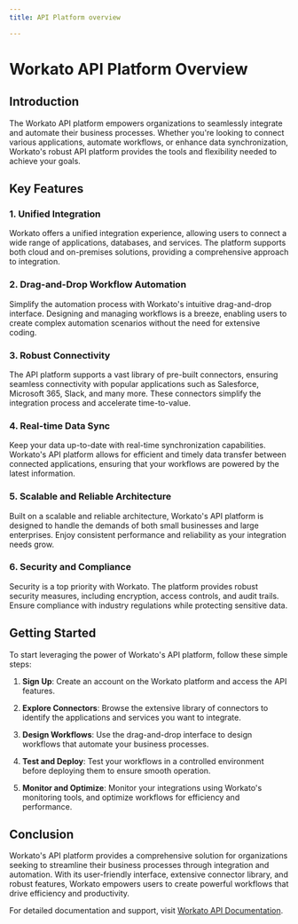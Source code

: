 ```yaml
---
title: API Platform overview

---
```


# Workato API Platform Overview

## Introduction

The Workato API platform empowers organizations to seamlessly integrate and automate their business processes. Whether you're looking to connect various applications, automate workflows, or enhance data synchronization, Workato's robust API platform provides the tools and flexibility needed to achieve your goals.

## Key Features

### 1. **Unified Integration**

Workato offers a unified integration experience, allowing users to connect a wide range of applications, databases, and services. The platform supports both cloud and on-premises solutions, providing a comprehensive approach to integration.

### 2. **Drag-and-Drop Workflow Automation**

Simplify the automation process with Workato's intuitive drag-and-drop interface. Designing and managing workflows is a breeze, enabling users to create complex automation scenarios without the need for extensive coding.

### 3. **Robust Connectivity**

The API platform supports a vast library of pre-built connectors, ensuring seamless connectivity with popular applications such as Salesforce, Microsoft 365, Slack, and many more. These connectors simplify the integration process and accelerate time-to-value.

### 4. **Real-time Data Sync**

Keep your data up-to-date with real-time synchronization capabilities. Workato's API platform allows for efficient and timely data transfer between connected applications, ensuring that your workflows are powered by the latest information.

### 5. **Scalable and Reliable Architecture**

Built on a scalable and reliable architecture, Workato's API platform is designed to handle the demands of both small businesses and large enterprises. Enjoy consistent performance and reliability as your integration needs grow.

### 6. **Security and Compliance**

Security is a top priority with Workato. The platform provides robust security measures, including encryption, access controls, and audit trails. Ensure compliance with industry regulations while protecting sensitive data.

## Getting Started

To start leveraging the power of Workato's API platform, follow these simple steps:

1. **Sign Up**: Create an account on the Workato platform and access the API features.

2. **Explore Connectors**: Browse the extensive library of connectors to identify the applications and services you want to integrate.

3. **Design Workflows**: Use the drag-and-drop interface to design workflows that automate your business processes.

4. **Test and Deploy**: Test your workflows in a controlled environment before deploying them to ensure smooth operation.

5. **Monitor and Optimize**: Monitor your integrations using Workato's monitoring tools, and optimize workflows for efficiency and performance.

## Conclusion

Workato's API platform provides a comprehensive solution for organizations seeking to streamline their business processes through integration and automation. With its user-friendly interface, extensive connector library, and robust features, Workato empowers users to create powerful workflows that drive efficiency and productivity.

For detailed documentation and support, visit [Workato API Documentation](https://developer.workato.com/docs/introduction).
